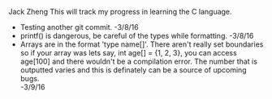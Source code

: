 Jack Zheng 
This will track my progress in learning the C language. 

- Testing another git commit. -3/8/16
- printf() is dangerous, be careful of the types while formatting. -3/8/16
- Arrays are in the format 'type name[]'. There aren't really set boundaries
  so if your array was lets say, int age[] = {1, 2, 3}, you can access
  age[100] and there wouldn't be a compilation error. The number that is 
  outputted varies and this is definately can be a source of upcoming bugs.  
  -3/9/16
